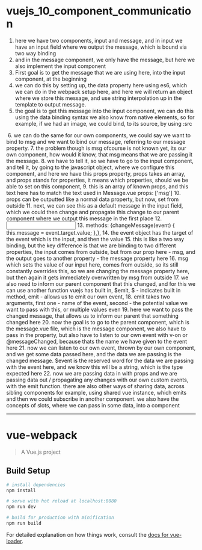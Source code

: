# vuejs_10_component_communication

1. here we have two components, input and message, and in input we have an input field where we output the message, which is bound via two way binding
2. and in the message component, we only have the message, but here we also implement the input component
3. First goal is to get the message that we are using here, into the input component, at the beginning
4. we can do this by setting up, the data property here using es6, which we can do in the webpack setup here, and here we will return an object where we store this message, and use string interpolation up in the template to output message.
5. the goal is to get this message into the input component, we can do this using the data binding syntax we also know from native elements, so for example, if we had an image, we could bind, to its source, by using :src
<img :src="" alt="">
6. we can do the same for our own components, we could say we want to bind to msg and we want to bind our message, referring to our message property.
<app-input :msg="message"></app-input>
7. the problem though is msg ofcourse is not known yet, its our own component, how would it know, that msg means that we are passing it the message.
8. we have to tell it, so we have to go to the input component, and tell it, by going to the javascript object, where we configure this component, and here we have this props property, props takes an array, and props stands for properties, it means which properties, should we be able to set on this component,
9. this is an array of known props, and this text here has to match the text used in Message.vue
props: ['msg']
10. props can be outputted like a normal data property, but now, set from outside
11. next, we can see this as a default message in the input field, which we could then change and propagate this change to our parent component where we output this message in the first place
12. <input type="text" :value="msg" @input="changeMessage" />
13. methods: {changeMessage(event) {
  this.message = event.target.value;
},},
14. the event object has the target of the event which is the input, and then the value
15. this is like a two way binding, but the key difference is that we are binding to two different properties, the input comes from outside, but from our prop here - msg, and the output goes to another property - the message property here
16. msg which sets the value of our input here, comes from outside, so its still constantly overrides this, so we are changing the message property here, but then again it gets immediately overwritten by msg from outside
17. we also need to inform our parent component that this changed, and for this we can use another function vuejs has built in, $emit, $ - indicates built in method, emit - allows us to emit our own event,
18. emit takes two arguments, first one - name of the event, second - the potential value we want to pass with this, or multiple values even
19. here we want to pass the changed message, that allows us to inform our parent that something changed here
20. now the goal is to go to the parent component, which is the message.vue file, which is the message component, we also have to pass in the property, but also have to listen to our own event with v-on or @messageChanged, because thats the name we have given to the event here
21. now we can listen to our own event, thrown by our own component, and we get some data passed here, and the data we are passing is the changed message. $event is the reserved word for the data we are passing with the event here, and we know this will be a string, which is the type expected here
<app-input :msg="message" @messageChanged="message = $event"></app-input>
22. now we are passing data in with props and we are passing data out / propagating any changes with our own custom events, with the emit function. there are also other ways of sharing data, across sibling components for example, using shared vue instance, which emits and then we could subscribe in another component. we also have the concepts of slots, where we can pass in some data, into a component







---

# vue-webpack

> A Vue.js project

## Build Setup

``` bash
# install dependencies
npm install

# serve with hot reload at localhost:8080
npm run dev

# build for production with minification
npm run build
```

For detailed explanation on how things work, consult the [docs for vue-loader](http://vuejs.github.io/vue-loader).
